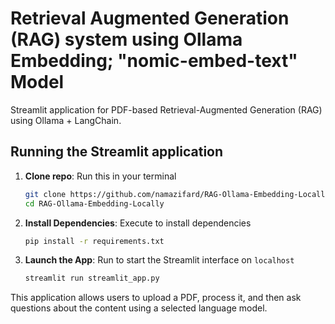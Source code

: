 # Retrieval Augmented Generation (RAG) system using Ollama Embedding; "nomic-embed-text" Model

Streamlit application for PDF-based Retrieval-Augmented Generation (RAG) using Ollama + LangChain.

## Running the Streamlit application

1. **Clone repo**: Run this in your terminal 

      ```bash
      git clone https://github.com/namazifard/RAG-Ollama-Embedding-Locally.git
      cd RAG-Ollama-Embedding-Locally
      ```

2. **Install Dependencies**: Execute to install dependencies
  
      ```bash
      pip install -r requirements.txt
      ```

3. **Launch the App**: Run to start the Streamlit interface on `localhost`

      ```bash
      streamlit run streamlit_app.py
      ```

This application allows users to upload a PDF, process it, and then ask questions about the content using a selected language model.
